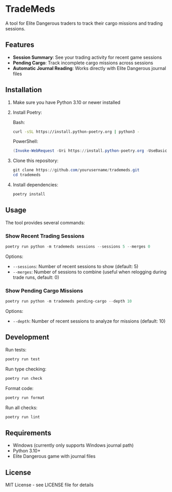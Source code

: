 # TradeMeds

A tool for Elite Dangerous traders to track their cargo missions and trading sessions.

## Features

- **Session Summary**: See your trading activity for recent game sessions
- **Pending Cargo**: Track incomplete cargo missions across sessions
- **Automatic Journal Reading**: Works directly with Elite Dangerous journal files

## Installation

1. Make sure you have Python 3.10 or newer installed
2. Install Poetry:
   
   Bash:
   ```bash
   curl -sSL https://install.python-poetry.org | python3 -
   ```
   
   PowerShell:
   ```powershell
   (Invoke-WebRequest -Uri https://install.python-poetry.org -UseBasicParsing).Content | python -
   ```

3. Clone this repository:
   ```powershell
   git clone https://github.com/yourusername/trademeds.git
   cd trademeds
   ```
4. Install dependencies:
   ```powershell
   poetry install
   ```

## Usage

The tool provides several commands:

### Show Recent Trading Sessions

```powershell
poetry run python -m trademeds sessions --sessions 5 --merges 0
```

Options:
- `--sessions`: Number of recent sessions to show (default: 5)
- `--merges`: Number of sessions to combine (useful when relogging during trade runs, default: 0)

### Show Pending Cargo Missions

```powershell
poetry run python -m trademeds pending-cargo --depth 10
```

Options:
- `--depth`: Number of recent sessions to analyze for missions (default: 10)

## Development

Run tests:
```powershell
poetry run test
```

Run type checking:
```powershell
poetry run check
```

Format code:
```powershell
poetry run format
```

Run all checks:
```powershell
poetry run lint
```

## Requirements

- Windows (currently only supports Windows journal path)
- Python 3.10+
- Elite Dangerous game with journal files

## License

MIT License - see LICENSE file for details